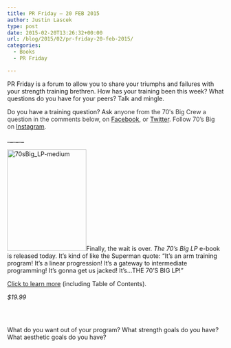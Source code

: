 ```yaml
---
title: PR Friday – 20 FEB 2015
author: Justin Lascek
type: post
date: 2015-02-20T13:26:32+00:00
url: /blog/2015/02/pr-friday-20-feb-2015/
categories:
  - Books
  - PR Friday

---
```

PR Friday is a forum to allow you to share your triumphs and failures with your strength training brethren. How has your training been this week? What questions do you have for your peers? Talk and mingle.

Do you have a training question? Ask <span style="color: #373737;">anyone from the 70′s Big Crew a question in the comments below, on&nbsp;<a href="https://www.facebook.com/70sBig" target="_blank">Facebook</a>, or&nbsp;<a href="https://twitter.com/70sBig" target="_blank">Twitter</a>. Follow 70&#8217;s Big on&nbsp;<a href="http://instagram.com/70s_Big" target="_blank">Instagram</a>.</span>
  
\___\___\___\___\___\___

[<img data-attachment-id="10617" data-permalink="/blog/2015/02/new-book-announcement/70sbig_lp-medium/" data-orig-file="/2015/02/70sBig_LP-medium.jpg" data-orig-size="500,646" data-comments-opened="1" data-image-meta="{&quot;aperture&quot;:&quot;0&quot;,&quot;credit&quot;:&quot;&quot;,&quot;camera&quot;:&quot;&quot;,&quot;caption&quot;:&quot;&quot;,&quot;created_timestamp&quot;:&quot;0&quot;,&quot;copyright&quot;:&quot;&quot;,&quot;focal_length&quot;:&quot;0&quot;,&quot;iso&quot;:&quot;0&quot;,&quot;shutter_speed&quot;:&quot;0&quot;,&quot;title&quot;:&quot;&quot;,&quot;orientation&quot;:&quot;0&quot;}" data-image-title="70sBig_LP-medium" data-image-description="" data-medium-file="/2015/02/70sBig_LP-medium-155x200.jpg" data-large-file="/2015/02/70sBig_LP-medium-450x581.jpg" class="  wp-image-10617 alignleft" src="/2015/02/70sBig_LP-medium-450x581.jpg" alt="70sBig_LP-medium" width="184" height="236" srcset="/2015/02/70sBig_LP-medium-116x150.jpg 116w, /2015/02/70sBig_LP-medium-155x200.jpg 155w" sizes="(max-width: 184px) 100vw, 184px" />][1]Finally, the wait is over.&nbsp;_The 70&#8217;s Big LP_&nbsp;e-book is released today. It&#8217;s kind of like the Superman quote: &#8220;It&#8217;s an arm training program! It&#8217;s a linear progression! It&#8217;s a gateway to intermediate programming! It&#8217;s gonna get us jacked! It&#8217;s&#8230;THE 70&#8217;S BIG LP!&#8221;

[Click to learn more][2] (including Table of Contents).
  
_$19.99_
  
<a class="ec_ejc_thkbx" href="https://www.e-junkie.com/ecom/gb.php?c=cart&i=1417013&cl=215543&ejc=2" target="ej_ejc"><img src="http://www.e-junkie.com/ej/ej_add_to_cart.gif" alt="" /></a>

&nbsp;

What do you want out of your program? What strength goals do you have? What aesthetic goals do you have?

 [1]: /2015/02/70sBig_LP-medium.jpg
 [2]: /books/the-70s-big-lp/
